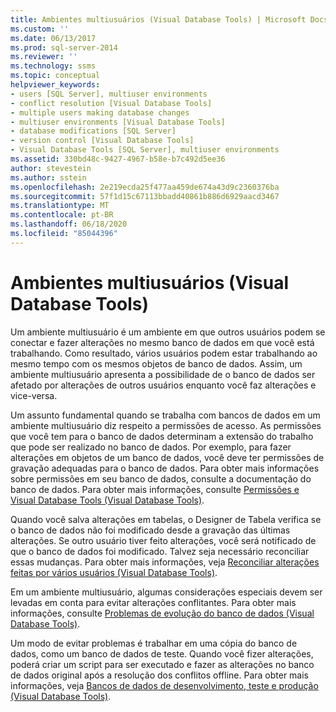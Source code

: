 ```yaml
---
title: Ambientes multiusuários (Visual Database Tools) | Microsoft Docs
ms.custom: ''
ms.date: 06/13/2017
ms.prod: sql-server-2014
ms.reviewer: ''
ms.technology: ssms
ms.topic: conceptual
helpviewer_keywords:
- users [SQL Server], multiuser environments
- conflict resolution [Visual Database Tools]
- multiple users making database changes
- multiuser environments [Visual Database Tools]
- database modifications [SQL Server]
- version control [Visual Database Tools]
- Visual Database Tools [SQL Server], multiuser environments
ms.assetid: 330bd48c-9427-4967-b58e-b7c492d5ee36
author: stevestein
ms.author: sstein
ms.openlocfilehash: 2e219ecda25f477aa459de674a43d9c2360376ba
ms.sourcegitcommit: 57f1d15c67113bbadd40861b886d6929aacd3467
ms.translationtype: MT
ms.contentlocale: pt-BR
ms.lasthandoff: 06/18/2020
ms.locfileid: "85044396"
---
```

# <a name="multiuser-environments-visual-database-tools"></a>Ambientes multiusuários (Visual Database Tools)
  Um ambiente multiusuário é um ambiente em que outros usuários podem se conectar e fazer alterações no mesmo banco de dados em que você está trabalhando. Como resultado, vários usuários podem estar trabalhando ao mesmo tempo com os mesmos objetos de banco de dados. Assim, um ambiente multiusuário apresenta a possibilidade de o banco de dados ser afetado por alterações de outros usuários enquanto você faz alterações e vice-versa.  
  
 Um assunto fundamental quando se trabalha com bancos de dados em um ambiente multiusuário diz respeito a permissões de acesso. As permissões que você tem para o banco de dados determinam a extensão do trabalho que pode ser realizado no banco de dados. Por exemplo, para fazer alterações em objetos de um banco de dados, você deve ter permissões de gravação adequadas para o banco de dados. Para obter mais informações sobre permissões em seu banco de dados, consulte a documentação do banco de dados. Para obter mais informações, consulte [Permissões e Visual Database Tools &#40;Visual Database Tools&#41;](visual-database-tools.md).  
  
 Quando você salva alterações em tabelas, o Designer de Tabela verifica se o banco de dados não foi modificado desde a gravação das últimas alterações. Se outro usuário tiver feito alterações, você será notificado de que o banco de dados foi modificado. Talvez seja necessário reconciliar essas mudanças. Para obter mais informações, veja [Reconciliar alterações feitas por vários usuários &#40;Visual Database Tools&#41;](reconcile-changes-made-by-multiple-users-visual-database-tools.md).  
  
 Em um ambiente multiusuário, algumas considerações especiais devem ser levadas em conta para evitar alterações conflitantes. Para obter mais informações, consulte [Problemas de evolução do banco de dados &#40;Visual Database Tools&#41;](issues-of-database-evolution-visual-database-tools.md).  
  
 Um modo de evitar problemas é trabalhar em uma cópia do banco de dados, como um banco de dados de teste. Quando você fizer alterações, poderá criar um script para ser executado e fazer as alterações no banco de dados original após a resolução dos conflitos offline. Para obter mais informações, veja [Bancos de dados de desenvolvimento, teste e produção &#40;Visual Database Tools&#41;](development-test-and-production-databases-visual-database-tools.md).  
  
  
